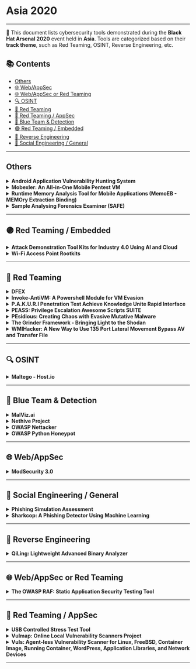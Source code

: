 # Asia 2020
---
📍 This document lists cybersecurity tools demonstrated during the **Black Hat Arsenal 2020** event held in **Asia**.
Tools are categorized based on their **track theme**, such as Red Teaming, OSINT, Reverse Engineering, etc.

## 📚 Contents
- [Others](#others)
- [🌐 Web/AppSec](#🌐-webappsec)
- [🌐 Web/AppSec or Red Teaming](#🌐-webappsec-or-red-teaming)
- [🔍 OSINT](#🔍-osint)
- [🔴 Red Teaming](#🔴-red-teaming)
- [🔴 Red Teaming / AppSec](#🔴-red-teaming-appsec)
- [🔵 Blue Team & Detection](#🔵-blue-team-detection)
- [🟣 Red Teaming / Embedded](#🟣-red-teaming-embedded)
- [🧠 Reverse Engineering](#🧠-reverse-engineering)
- [🧠 Social Engineering / General](#🧠-social-engineering-general)
---
## Others
<details><summary><strong>Android Application Vulnerability Hunting System</strong></summary>

![Asia 2020](https://img.shields.io/badge/Asia%202020-green) ![Category: Others](https://img.shields.io/badge/Category:%20Others-lightgrey) ![Lance Jiang](https://img.shields.io/badge/Lance%20Jiang-informational) ![Todd Han](https://img.shields.io/badge/Todd%20Han-informational) ![Lilang Wu](https://img.shields.io/badge/Lilang%20Wu-informational)

🔗 **Link:** Not Available  
📝 **Description:** So far, there are many tools for vulnerability scanning, such as Mobsf, Yaazhini, 360 microscope, Tencent King Kong system. These tools have been able to cover a large part of the app vulnerability and many have supported dynamic and static vulnerability scanning, but there are a lot of false alert. The purpose of dynamic and static combination is also to improve the accuracy of vulnerability scanning, thereby reducing the rate of false alert, and also can make up for the shortcomings each other, so as to find out the vulnerabilities as much as possible, but the system is too large, the maintenance cost is high, and the scanning result is not ideally, it would be better that there is a simple and efficient tool.

SAST is a static android application vulnerability scanning tool. The architecture is simple and easy to use, and the maintenance cost is very low. Although it is a static scanning tool, the accuracy is very high. It is consists of androguard and vulnerability patterns. Because androguard is a powerful open source tool, it is highly customizable and provides excellent support in apk analysis. The vulnerability pattern mainly integrates the known and the latest app vulnerability features. Each pattern is independent of each other, no influence on each other, and strong scalability, so it is fast to update a new pattern and have a good performance. At the same time, it is used to scan various types of top500 applications in Google Play, and found out a lot of potential security issues for many applications, and we submitted some vulnerabilities to the vendors, which are currently being processed.

</details>

<details><summary><strong>Mobexler: An All-in-One Mobile Pentest VM</strong></summary>

![Asia 2020](https://img.shields.io/badge/Asia%202020-green) ![Category: Others](https://img.shields.io/badge/Category:%20Others-lightgrey) ![Abhinav Mishra](https://img.shields.io/badge/Abhinav%20Mishra-informational)

🔗 **Link:** Not Available  
📝 **Description:** Mobexler is a mobile pentest VM that include a wide variety of tools to help in Android and iOS pentesting. It includes tools for both static and dynamic analysis of applications. It allows pentesters to use a single VM to pentest both Android and iOS applications. With the host OS as elementary it also provides an awesome UI experience and allow for intuitive usage of tools just like you would on a host install. External devices can be connected via USB and can be used to install and test application.

Why we made Mobexler ?

We made Mobexler because there was no such platforms out there which was up to date with the latest pentest tools for both static and dynamic testing which included tools like frida and objection and can be used for both android and ios pentesting. Mobexler was built keeping in mind that any user can just download the VM and begins testing for both platforms without going through the trouble of installation and configuration of all the different tools required.

Future work includes:
1. Reduce the VM size.
2. Include reading material in the VM itself.
3. Add a custom repository which can be used to directly install the tools and not download the VM.
4. Build the VM for different Linux flavours.

</details>

<details><summary><strong>Runtime Memory Analysis Tool for Mobile Applications (MemoEB - MEMOry Extraction Binding)</strong></summary>

![Asia 2020](https://img.shields.io/badge/Asia%202020-green) ![Category: Others](https://img.shields.io/badge/Category:%20Others-lightgrey) ![Igor Lyrchikov](https://img.shields.io/badge/Igor%20Lyrchikov-informational) ![Egor Saltykov](https://img.shields.io/badge/Egor%20Saltykov-informational)

🔗 **Link:** Not Available  
📝 **Description:** We are going to release a tool for automated runtime memory analysis for mobile apps (IOS & Android). All the existing tools are not working with runtime memory analysis processes preferring to dump and analyze memory after app finish it's execution. Our our idea is to gather information during runtime to be able to track changes of the state and application behavior with the final goal being to simplify reverse engineering of obfuscated code and to build call graphs based on catched traces during execution. We also made a single interface to manage this process and automated some most common checks that should be done during penetration test.

</details>

<details><summary><strong>Sample Analysing Forensics Examiner (SAFE)</strong></summary>

![Asia 2020](https://img.shields.io/badge/Asia%202020-green) ![Category: Others](https://img.shields.io/badge/Category:%20Others-lightgrey) ![George Chen](https://img.shields.io/badge/George%20Chen-informational) ![Suranga Premakumara](https://img.shields.io/badge/Suranga%20Premakumara-informational)

🔗 **Link:** Not Available  
📝 **Description:** Security incidents are usually created by alerts or events, which are based on a small set of forwarded logs. When a server is suspected to be compromised, we go back to the host machine to perform forensics on the rest of the logs to investigate the network traffic and endpoint.

Sample Analysing Forensics Examiner (SAFE) enables security administrators/engineers to run automated forensics investigations effortlessly on a selected set of machines, either specified or via sampling, to get individual baseline threat scores on the likelihood of a server compromise. A number of logs, including web server, syslog, system, network logs are surveyed for this analysis. With SAFE, security engineers can easily survey a selected pool of servers to hunt for any potential infection or compromise.

</details>

---
## 🟣 Red Teaming / Embedded
<details><summary><strong>Attack Demonstration Tool Kits for Industry 4.0 Using AI and Cloud</strong></summary>

![Asia 2020](https://img.shields.io/badge/Asia%202020-green) ![Category: 🟣 Red Teaming / Embedded](https://img.shields.io/badge/Category:%20🟣%20Red%20Teaming%20/%20Embedded-purple) ![Wataru Matsuda](https://img.shields.io/badge/Wataru%20Matsuda-informational) ![Mariko Fujimoto](https://img.shields.io/badge/Mariko%20Fujimoto-informational) ![Takuho MItsunaga](https://img.shields.io/badge/Takuho%20MItsunaga-informational)

🔗 **Link:** Not Available  
📝 **Description:** Industry 4.0 is a new concept of automation data exchange in manufacturing, and technologies and structures are significantly different from the current general ICS. Autonomous judgment and execution are required, and it is based on information exchange using AI and cloud technologies. Devices are supposed to connect interactively that can create new attack surfaces and risks of cyber-attacks.

For instance, if AI on the cloud is used for controlling the ICS, attackers could change parameters for controlling ICS by contaminating the judgment of AI. In such a situation, attackers could compromise ICS without accessing the ICS network. Detecting such attacks is quite challenging if operators rely on AI to judge the desirable parameters of ICS. Therefore, it is important to instruct cyber risks of ICS in Industry 4.0.

We introduce attack demonstration took kits for Industry 4.0 using actual machines (water supply pump system).

This tool kit is portable, and easy to prepare, so is useful for instructing the cyber-risks of ICS whenever and whenever we want. In aspects of Industry 4.0, we especially focus on the security risks of ICS in the following aspects:
- When computers and devices are connected interactively
- When AI on the cloud is used for controlling the ICS

We will show you a demonstration of attacks: the attacker can change the physical status of ICS without accessing the ICS network through an attack against AI.

</details>

<details><summary><strong>Wi-Fi Access Point Rootkits</strong></summary>

![Asia 2020](https://img.shields.io/badge/Asia%202020-green) ![Category: 🟣 Red Teaming / Embedded](https://img.shields.io/badge/Category:%20🟣%20Red%20Teaming%20/%20Embedded-purple) ![Nishant Sharma](https://img.shields.io/badge/Nishant%20Sharma-informational) ![Jeswin Mathai](https://img.shields.io/badge/Jeswin%20Mathai-informational)

🔗 **Link:** Not Available  
📝 **Description:** Wi-Fi access point (AP) security is one of the most important aspects when it comes to securing networks. The compromise of a Wi-FI AP (which mostly also double-up as a router in SOHO environments) can lead to several secondary attacks. There are multiple vectors that are used to compromise the WiFi AP ranging from default passwords to sophisticated 0-days. But, after compromising the device, avoiding detection and maintaining access are the most important areas which eventually dictate the impact of the compromise.

We are going to release a set of code snippets along with the documentation making it easy for people who want to understand the working of Kernel rootkits for IoT devices like Wi-Fi APs. The code will cover hiding a process, renaming a process, blocking kill command on certain processes, network stack based RAT and much more. The code will be released under GPL v2.

</details>

---
## 🔴 Red Teaming
<details><summary><strong>DFEX</strong></summary>

![Asia 2020](https://img.shields.io/badge/Asia%202020-green) ![Category: 🔴 Red Teaming](https://img.shields.io/badge/Category:%20🔴%20Red%20Teaming-red) ![Emilio Couto](https://img.shields.io/badge/Emilio%20Couto-informational)

🔗 **Link:** [DFEX](https://gist.github.com/d-oliveros/3693a104a0dc82695324)  
📝 **Description:** DFEX - [DNS File EXfiltration]

Data exfiltration is a common technique used for post-exploitation, DNS is one of the most common protocols through firewalls.
We take the opportunity to build a unique protocol for transferring files across the network.

Existing tools have some limitations and NG Firewalls are getting a bit "smarter", we have been obliged to explore new combinations of tactics to bypass these. Using the good old fashion "HIPS" (Hidden In Plain Sigh) tricks to push files out.

</details>

<details><summary><strong>Invoke-AntiVM: A Powershell Module for VM Evasion</strong></summary>

![Asia 2020](https://img.shields.io/badge/Asia%202020-green) ![Category: 🔴 Red Teaming](https://img.shields.io/badge/Category:%20🔴%20Red%20Teaming-red) ![Paolo Di Prodi](https://img.shields.io/badge/Paolo%20Di%20Prodi-informational) ![Fred Gutierrez](https://img.shields.io/badge/Fred%20Gutierrez-informational)

🔗 **Link:** Not Available  
📝 **Description:** Recently, attackers have been using living off the land tools such as Powershell and the community has developed a large arsenal based on it such as - just to mention a few - PowerSploit, Invoke-Mimikatz, Powerup, Nishang,Powershell Empire, Invoke-Obfuscation and recently Covenant.

With so many options available to attackers Windows has introduced advanced Powershell logging capabilities and the AMSI interface.

This is not enough however because the attackers have started to use VM detections within their payload to thwart analysis, one needs to remember that powershell script logging only de-obfuscate the functions that have been executed.

Therefore we wrote a powershell module with a set of functions that an attacker or a pentester can import in their powershell implant to decide whether the target is a sandbox VM or possibly a real target. In addition to the techniques used in Nishang (Check-VM) which are mostly based on signatures of specific registry keys and process names, we have used a more general – and behavioral – approach which includes all the information from the OS including for example how many programs are installed, what screenshot is used, what network cards are installed, what is the history usage of certain applications such as explorer or word etc. etc.

We have also added a fingerprinting module which can be included into a word document for example that once is run collects key metrics from the running OS and reports them into a pastebin account or gmail account, after being compressed and encrypted. Once on pastsebin the attacker can download the exfiltrated profile via a python script and decode for further analysis. We are also building a simple machine learning module that given enough data points is able to infer the decision boundary to determine if a host is a VM or not in addition or in replacement of setting manual thresholds.

This is a pretty powerful recon technique for red-team pentesting because in most cases the sandbox will execute the incoming attached documents (if they contain macros for example) thus allowing the exfiltration of the VM data. This can then be used to tweak the payload to avoid the specific sandbox solution and to make sure the malicious payload is run into a real target.

We developed this tool to increase awareness of recent techniques for the reverser community. It includes a full readme that explains how can be just in conjunction with Invoke-Obfuscation, Invoke-Cradle and the MaliciousMacroGenerator. We are also periodically running the fingerprinting service to provide profiles for popular online services such as HybridAnalysis, AnyRun, CuckooSandbox as well desktop solutions such as Qemu, VirtualBox, and VMWare.

</details>

<details><summary><strong>P.A.K.U.R.I Penetration Test Achieve Knowledge Unite Rapid Interface</strong></summary>

![Asia 2020](https://img.shields.io/badge/Asia%202020-green) ![Category: 🔴 Red Teaming](https://img.shields.io/badge/Category:%20🔴%20Red%20Teaming-red) ![Makoto Sugita](https://img.shields.io/badge/Makoto%20Sugita-informational)

🔗 **Link:** Not Available  
📝 **Description:** PAKURI is a semi-automated, user-friendly framework for penetration testing tools. Using only the keypad, you can use the penetration test tool like a game.

It's also a great introductory tool for beginners. Learn the flow of penetration testing with PAKURI without having to wrestle with confusing command lines and tools.

https://github.com/01rabbit/PAKURI

</details>

<details><summary><strong>PEASS: Privilege Escalation Awesome Scripts SUITE</strong></summary>

![Asia 2020](https://img.shields.io/badge/Asia%202020-green) ![Category: 🔴 Red Teaming](https://img.shields.io/badge/Category:%20🔴%20Red%20Teaming-red) ![Carlos Polop](https://img.shields.io/badge/Carlos%20Polop-informational)

🔗 **Link:** [PEASS: Privilege Escalation Awesome Scripts SUITE](https://github.com/peass-ng/PEASS-ng)  
📝 **Description:** PEASS - Privilege Escalation Awesome Scripts SUITE is as the name suggests a collection of privilege escalation scripts. We have a script for Linux, Windows and a Windows .net4 executable. We are launching macOSx version at Black Hat Asia 2020. These tools search for possible local privilege escalation paths that you could exploit and print them with nice colours so you can recognise misconfigurations easily.

</details>

<details><summary><strong>PEsidious: Creating Chaos with Evasive Mutative Malware</strong></summary>

![Asia 2020](https://img.shields.io/badge/Asia%202020-green) ![Category: 🔴 Red Teaming](https://img.shields.io/badge/Category:%20🔴%20Red%20Teaming-red) ![Bedang Sen](https://img.shields.io/badge/Bedang%20Sen-informational) ![Chandni Vaya](https://img.shields.io/badge/Chandni%20Vaya-informational)

🔗 **Link:** Not Available  
📝 **Description:** Over the past two decades, research has been conducted on using AI to detect malware by extracting features and then classifying them using machine learning algorithms.

What's more interesting is how adversaries have begun using AI to attack these AI models. One current use case of such an approach is the use of AI (GAN) to generate Deepfakes.

Pesidious draws inspiration from this approach to use AI to mutate the malware samples in order to evade AI-based classifiers.
The tool uses the Generative Adversarial Network to first generate benign-looking imports and sections that can make malware look benign and fool machine learning models. We further use deep reinforcement learning to teach a model in which other mutations can reduce the detection rate for malware. The various mutations include changes to imports, exports, headers, signature, sections, and size.

Pesidious bagged the first place prize and a whopping $40000 in the HITB CyberWeek AI challenge 2019, and we are back again with some additional features to improve its efficiency and the chaos it brings with it!

The tool presented and views expressed are solely our own and do not express the views or opinions of our employer.

</details>

<details><summary><strong>The Grinder Framework - Bringing Light to the Shodan</strong></summary>

![Asia 2020](https://img.shields.io/badge/Asia%202020-green) ![Category: 🔴 Red Teaming](https://img.shields.io/badge/Category:%20🔴%20Red%20Teaming-red) ![Anton Nikolaev](https://img.shields.io/badge/Anton%20Nikolaev-informational) ![Denis Kolegov](https://img.shields.io/badge/Denis%20Kolegov-informational)

🔗 **Link:** Not Available  
📝 **Description:** The security-related search engines like Shodan, Censys or ZoomEye are daily cybersecurity research tools. They can be used to gather information within threat Intelligence, discover vulnerable hosts, craft fingerprints for vulnerability scanners. At the same time, such search engines have some fundamental limitations and constraints leading to blind spots, false negatives and wrong results. It is very disappointing, especially when new research has been started and the cost of a mistake could be days or even weeks spent in the wrong direction.

The Grinder Framework is an open-source security research toolkit adopted to Internet-wide surveys and allows you to use the full power of tools like Nmap, Shodan, Censys, Vulners, TLS-attacker and bringing the light through tailored scanning and threat intelligence approach. The Grinder was born in the SD-WAN New Hope project when we explored SD-WAN security on the Internet.

In this talk, we will describe the essence of the Grinder framework and show how you can employ it in your security researches. We will consider the blind spots of the modern search engines, describe non-trivial use cases we worked out during our Internet-scale surveys and illustrate new features by examples from the SD-WAN New Hope, AIsec and DICOMSec projects.

</details>

<details><summary><strong>WMIHacker: A New Way to Use 135 Port Lateral Movement Bypass AV and Transfer File</strong></summary>

![Asia 2020](https://img.shields.io/badge/Asia%202020-green) ![Category: 🔴 Red Teaming](https://img.shields.io/badge/Category:%20🔴%20Red%20Teaming-red) ![Li Jiafeng](https://img.shields.io/badge/Li%20Jiafeng-informational)

🔗 **Link:** Not Available  
📝 **Description:** After the eternal blue virus flood, most intranets no longer open port 445, so the 135-port DCOM service becomes another exploitable point. We need a tool or method that can use 135 ports to execute commands and the Ability to transfer files. WMIHacker is such a tool and can bypass av.

Remote command execution tools such as psexec (sysinternals) and wmiexec (impacket) are frequently used during lateral movement. However, these tools will be killed by anti-virus software and the command executed will fail. Psexec will create services and leaves a lot of logs, including a lot of operations such as service creation. The way win32_process.create used by wmiexec.py will no doubt be blocked by AV. I found a new way to execute commands on a machine with an AV and can overwrite window2003 to the latest version of windows. Because I use VBScript to run it. There is no doubt that someone is studying the same content as I did. I found that there are many ways to execute on the internet, including deriving win32_process, registering COM and making it as a malicious provider, msi abuse, etc., but these known ways of using Being intercepted by av.

</details>

---
## 🔍 OSINT
<details><summary><strong>Maltego - Host.io</strong></summary>

![Asia 2020](https://img.shields.io/badge/Asia%202020-green) ![Category: 🔍 OSINT](https://img.shields.io/badge/Category:%20🔍%20OSINT-lightgrey) ![Christian Heinrich](https://img.shields.io/badge/Christian%20Heinrich-informational)

🔗 **Link:** [Maltego - Host.io](https://github.com/gitter-badger/Maltego-IPInfo/blob/master/Transform_Hub.xml)  
📝 **Description:** Maltego is a link analysis application of technical infrastructure and social media and enriches disparate sources of Open Source INTelligence (OSINT). Maltego is listed on the Top 10 Security Tools for Kali Linux by Network World and Top 125 Network Security Tools by the Nmap Project. Host.io provides a list of outbound links, backlinks, etc for a given domain name. The integration of Host.io with Maltego displays technical infrastructure in an easy to understand graph format.

</details>

---
## 🔵 Blue Team & Detection
<details><summary><strong>MalViz.ai</strong></summary>

![Asia 2020](https://img.shields.io/badge/Asia%202020-green) ![Category: 🔵 Blue Team & Detection](https://img.shields.io/badge/Category:%20🔵%20Blue%20Team%20&%20Detection-cyan) ![Vasu Sethia](https://img.shields.io/badge/Vasu%20Sethia-informational) ![Shivam Kataria](https://img.shields.io/badge/Shivam%20Kataria-informational)

🔗 **Link:** Not Available  
📝 **Description:** The growth of internet and users increases exponentially and drastically in this decade that provides services inheriting various benefits to users such as online banking,marketing, buying /selling and various facility management services etc. It attracts some people to develop programs that perform
various malicious activities intentionally or unintentionally such as stealing sensitive informationfrom computer, displaying advertisement, causing harmful, unwanted activities. The malicious software are referred as
malwares. Therefore, this tool helps in detecting, classifying and visualizing the features of malware. Our tool uses the application of Malware Analysis, Machine learning and deep learning algorithms and some general framework applications to automatically classify whether the uploaded file is "Malicious or Legitimate". If it is legitimate the user is free to use but if it is malicious then that uploaded file(malware) is taken for review .It is analyzed and
important features of the malware are represented in graph based network.

</details>

<details><summary><strong>Nethive Project</strong></summary>

![Asia 2020](https://img.shields.io/badge/Asia%202020-green) ![Category: 🔵 Blue Team & Detection](https://img.shields.io/badge/Category:%20🔵%20Blue%20Team%20&%20Detection-cyan) ![Chrisando Ryan Pardomuan Siahaan](https://img.shields.io/badge/Chrisando%20Ryan%20Pardomuan%20Siahaan-informational) ![Vandevlin Alfonso Wibawa](https://img.shields.io/badge/Vandevlin%20Alfonso%20Wibawa-informational) ![Yohan Muliono](https://img.shields.io/badge/Yohan%20Muliono-informational) ![Aditya Kurniawan](https://img.shields.io/badge/Aditya%20Kurniawan-informational)

🔗 **Link:** Not Available  
📝 **Description:** The Nethive Project provides a Security Information and Event Management (SIEM) infrastructure empowered by CVSS measurements.

Nethive Architecture consists of four main components:

- Nethive Engine monitors every request coming through HTTP protocol to detect and identify any attempt of SQL Injection attacks. It also anonymously monitors every SQL query response to provide a wide range of XSS protection for your server, with both Stored and Reflected XSS attacks fully covered.

- Nethive Auditing watch everything that happens inside your valuable system, with your permission of course. This would detects any strange and suspicious activity inside the system, whether it is a post-exploitation attempt of an attacks, or simply someone you trust is making mistake inside your system.

- Nethive Dashboard provides you with resourceful, sleek user inferface that gives you the advantage of knowing everything. From resource consumption to the recent read-write action, it gives you full detail of what's happening, in near real-time.

- Nethive CVSS analyze the unfortunately already happening attacks and measure its vulnerability metrics, making sure you are ready to put your reports done in no time.

</details>

<details><summary><strong>OWASP Nettacker</strong></summary>

![Asia 2020](https://img.shields.io/badge/Asia%202020-green) ![Category: 🔵 Blue Team & Detection](https://img.shields.io/badge/Category:%20🔵%20Blue%20Team%20&%20Detection-cyan) ![Sri Harsha Gajavalli](https://img.shields.io/badge/Sri%20Harsha%20Gajavalli-informational) ![Ali Razmjoo](https://img.shields.io/badge/Ali%20Razmjoo-informational) ![Sam Stepanyan](https://img.shields.io/badge/Sam%20Stepanyan-informational)

🔗 **Link:** [OWASP Nettacker](https://github.com/OWASP/www-project-nettacker/blob/master/leaders.md)  
📝 **Description:** Nettacker project was created to automated for information gathering, vulnerability scanning and eventually generating a report for networks, including services, bugs, vulnerabilities, misconfigurations, and information. This software is able to use SYN, ACK, TCP, ICMP and many other protocols to detect and bypass the Firewalls/IDS/IPS and devices. By using a unique solution in Nettacker to find protected services such as SCADA, we could make a point to be one of the bests of scanners.

</details>

<details><summary><strong>OWASP Python Honeypot</strong></summary>

![Asia 2020](https://img.shields.io/badge/Asia%202020-green) ![Category: 🔵 Blue Team & Detection](https://img.shields.io/badge/Category:%20🔵%20Blue%20Team%20&%20Detection-cyan) ![Sri Harsha Gajavalli](https://img.shields.io/badge/Sri%20Harsha%20Gajavalli-informational) ![Ali Razmjoo](https://img.shields.io/badge/Ali%20Razmjoo-informational)

🔗 **Link:** [OWASP Python Honeypot](https://github.com/OWASP/www-community/blob/master/pages/initiatives/gsoc/gsoc2020ideas.md)  
📝 **Description:** OWASP Honeypot is an open-source software in Python language which is designed for creating honeypot and honeynet in an easy and secure way! This project is compatible with Python 2.x and 3.x and tested on Windows, Mac OS X, and Linux.

</details>

---
## 🌐 Web/AppSec
<details><summary><strong>ModSecurity 3.0</strong></summary>

![Asia 2020](https://img.shields.io/badge/Asia%202020-green) ![Category: 🌐 Web/AppSec](https://img.shields.io/badge/Category:%20🌐%20Web/AppSec-blue) ![Kevin Jones](https://img.shields.io/badge/Kevin%20Jones-informational)

🔗 **Link:** [ModSecurity 3.0](https://github.com/cranelab/webapp-tech)  
📝 **Description:** ModSecurity is a toolkit for real-time web application monitoring, logging, and access control. I like to think about it as an enabler: there are no hard rules telling you what to do; instead, it is up to you to choose your own path through the available features.

</details>

---
## 🧠 Social Engineering / General
<details><summary><strong>Phishing Simulation Assessment</strong></summary>

![Asia 2020](https://img.shields.io/badge/Asia%202020-green) ![Category: 🧠 Social Engineering / General](https://img.shields.io/badge/Category:%20🧠%20Social%20Engineering%20/%20General-pink) ![Jyoti Raval](https://img.shields.io/badge/Jyoti%20Raval-informational)

🔗 **Link:** [Phishing Simulation Assessment](https://github.com/jenyraval/Phishing-Simulation)  
📝 **Description:** People in IT eco-system are becoming 'favorite' targets because, 1. they remain weakest link and 2. organisation are becoming mature in securing technology. For a security tester, it is a daunting task to set up a phishing campaign, which includes, decide a look-alike domain, buy it, setup a phishing website with infrastructure, design an email and choose target audience, track the open/click/download and build the analytics. All of these activities are time-consuming and demands a certain skill-set.

Phishing Simulation provides one-stop-solution for organisation to understand security awareness posture without actually performing 'live' phishing attack. Phishing Simulation prepares phishing assessment with tailor-made questions specific to organisation, facilitates target users to complete the assessment, provides an intuitive tutorial and builds the analytics on basis of responses and the meta-data collected about user.

Phishing Simulation has 2 modules:
Admin Module: This module will be used by tester to setup and monitor phishing assessments
- On the basis of inputs provided by tester like organisation name, email ID, domain name, tool automatically generates questions with tailor-made data such as look-alike domains using typo-squatting technique, spoofed sender address, look-alike web-site content
- Assessment will comprise of questions having phishing web-site, spear-phishing email, SMiShing, scenario-based question to make it close to real-world phishing attacks
- Tool also provides analytics in form of graphs to represent security awareness posture of organisation by different categories such as department, employee, target-user action

Client Module: This module will be used by target user to complete the assessment and view tutorial
- Every user within a campaign itself will have 10 unique questions to answer, with the mix of positive and negative scenarios
- Passing criteria is to answer every question correct because all it takes is just one click!

</details>

<details><summary><strong>Sharkcop: A Phishing Detector Using Machine Learning</strong></summary>

![Asia 2020](https://img.shields.io/badge/Asia%202020-green) ![Category: 🧠 Social Engineering / General](https://img.shields.io/badge/Category:%20🧠%20Social%20Engineering%20/%20General-pink) ![Anh Ngoc](https://img.shields.io/badge/Anh%20Ngoc-informational) ![Tung Cao](https://img.shields.io/badge/Tung%20Cao-informational) ![Aiden Pearce](https://img.shields.io/badge/Aiden%20Pearce-informational)

🔗 **Link:** Not Available  
📝 **Description:** Sharkcop use criterias such as ssl certifucate, domain length, domain age,... with SVM classification algorithm to determine if a url is phishing or not. Sharkcop includes a restful web server and a chrome extension to highlight malicious links on Facebook and Messenger.

</details>

---
## 🧠 Reverse Engineering
<details><summary><strong>QiLing: Lightweight Advanced Binary Analyzer</strong></summary>

![Asia 2020](https://img.shields.io/badge/Asia%202020-green) ![Category: 🧠 Reverse Engineering](https://img.shields.io/badge/Category:%20🧠%20Reverse%20Engineering-orange) ![KaiJern Lau](https://img.shields.io/badge/KaiJern%20Lau-informational) ![Wu Chen Xu](https://img.shields.io/badge/Wu%20Chen%20Xu-informational) ![Kong Zi Qiao](https://img.shields.io/badge/Kong%20Zi%20Qiao-informational)

🔗 **Link:** Not Available  
📝 **Description:** Analyzing binaries mostly rely on high level user tools. At the same time, you need to run the binary on the same target architecture & platform. These restrictions limit advanced automatic analysis, require special hardware resources (such as for IoT analysis), and also expose against malicious binaries.

QIling is a sandbox framework that focuses on providing high level Python API to enable users to build highly customizable analysis tool on top. Using emulator technology inside, our engine can run any machine code on any target platforms. This allows analyzing Windows malware on Linux Arm64, or running IoT firmware based on Mips on MacOS, and so on.

This research introduces a comprehensive overview on the Qiling. We will present all the technical issues we had to deal with, including emualating operating system layers such as syscalls, loader and linker, how qiling supports all executable file formats (PE, MachO, ELF, UEFI and MBR), and finally how we provide a framework for users to easily build their analysis tools on top of this foundation.

To conclude the presentation, we will show some cool live demos, such as:

Run IDA on top of Qiling of with Qiling's IDA scriptable plugin
Emulate, debug and instrument MBR from Qiling Framework

</details>

---
## 🌐 Web/AppSec or Red Teaming
<details><summary><strong>The OWASP RAF: Static Application Security Testing Tool</strong></summary>

![Asia 2020](https://img.shields.io/badge/Asia%202020-green) ![Category: 🌐 Web/AppSec or Red Teaming](https://img.shields.io/badge/Category:%20🌐%20Web/AppSec%20or%20Red%20Teaming-blue) ![Ade Yoseman](https://img.shields.io/badge/Ade%20Yoseman-informational)

🔗 **Link:** [The OWASP RAF: Static Application Security Testing Tool](https://github.com/OWASP/RiskAssessmentFramework)  
📝 **Description:** The OWASP Risk Assessment Framework consist of Static Application Security Testing and Risk Assessment tools. Even though there are many SAST tools available for testers, the compatibility and the environment setup process is complex. By using OWASP Risk Assessment Framework's Static Application Security Testing tool, testers will be able to analyze and review their code quality and vulnerabilities without any additional setup. OWASP Risk Assessment Framework can be integrated in the DevSecOps toolchain to help developers to write and produce secure code.

User Guide https://github.com/OWASP/RiskAssessmentFramework/blob/master/user-guide.md

</details>

---
## 🔴 Red Teaming / AppSec
<details><summary><strong>USB Controlled Stress Test Tool</strong></summary>

![Asia 2020](https://img.shields.io/badge/Asia%202020-green) ![Category: 🔴 Red Teaming / AppSec](https://img.shields.io/badge/Category:%20🔴%20Red%20Teaming%20/%20AppSec-red) ![William Yang](https://img.shields.io/badge/William%20Yang-informational) ![Qian Wenhao](https://img.shields.io/badge/Qian%20Wenhao-informational)

🔗 **Link:** Not Available  
📝 **Description:** Windows anti-forensics USB monitoring tool for stress test.

</details>

<details><summary><strong>Vulmap: Online Local Vulnerability Scanners Project</strong></summary>

![Asia 2020](https://img.shields.io/badge/Asia%202020-green) ![Category: 🔴 Red Teaming / AppSec](https://img.shields.io/badge/Category:%20🔴%20Red%20Teaming%20/%20AppSec-red) ![Yavuz Atlas](https://img.shields.io/badge/Yavuz%20Atlas-informational) ![Hakan Bayir](https://img.shields.io/badge/Hakan%20Bayir-informational)

🔗 **Link:** [Vulmap: Online Local Vulnerability Scanners Project](https://github.com/vulmon/Vulmap)  
📝 **Description:** Vulmap is an open source online local vulnerability scanner project. It consists of online local vulnerability scanning scripts for Windows and Linux. These scripts can be used for defensive and offensive purposes. It is possible to conduct vulnerability assessments by using these scripts. Also they can be used for privilege escalation by pentesters/red teamers. Vulmap scans vulnerabilities on localhost, shows related exploits and downloads them. It basically, scan localhost to gather installed software information and ask Vulmon API if there are any vulnerabilities and exploits related with installed software. If any vulnerability exists, Vulmap shows CVE ID, risk score, vulnerability's detail link, exploit ids and exploit titles. Exploits can be downloaded with Vulmap also. Main idea of Vulmap is getting real-time vulnerability data from Vulmon instead of relying of a local vulnerability database. Even the most recent vulnerabilities can be detected with this approach. Also its exploit download feature helps privilege escalation process. Since most Linux installations have Python, Vulmap Linux is developed with Python while Vulmap Windows is developed with PowerShell to make it easy to run it on most Windows versions without any installation.

</details>

<details><summary><strong>Vuls: Agent-less Vulnerability Scanner for Linux, FreeBSD, Container Image, Running Container, WordPress, Application Libraries, and Network Devices</strong></summary>

![Asia 2020](https://img.shields.io/badge/Asia%202020-green) ![Category: 🔴 Red Teaming / AppSec](https://img.shields.io/badge/Category:%20🔴%20Red%20Teaming%20/%20AppSec-red) ![Kota Kanbe](https://img.shields.io/badge/Kota%20Kanbe-informational)

🔗 **Link:** [Vuls: Agent-less Vulnerability Scanner for Linux, FreeBSD, Container Image, Running Container, WordPress, Application Libraries, and Network Devices](https://github.com/future-architect/vuls)  
📝 **Description:** Over 10,000 new vulnerabilities are registered on the NVD each year. Constantly monitoring new vulnerabilities and keeping a manual inventory of installed software to determine which devices are affected is necessary. Without automation, vulnerability lifecycle managed imposes huge burdens and challenges.

Having personally experienced these challenges, Kota Kanbe created Vuls, an open source vulnerability scanner for Linux and FreeBSD [https://github.com/future-architect/vuls].

With users worldwide, Vuls has over 7,000 GitHub stars and is the highest-ranked security-tool https://github.com/topics/security-tools

Vuls lets you know which servers and software are affected by newly disclosed vulnerabilities. Using multiple detection methods and data sources including changelog, Package Manager, NVD and OVAL, Vuls is more accurate than other open source scanners.

Additionally, using CPE offers a wide detection range. Vuls not only detects vulnerabilities in OS packages but also in non-OS packages such as libraries for programming languages and network devices. https://vuls.io/docs/en/usage-scan-non-os-packages.html Wordpress vulnerability scanning(core, plugins, themes) is also supported. Scan WordPress ... https://vuls.io/docs/en/usage-scan-wordpress.html

Another important feature is the speed; by using parallel processing, numerous servers can be scanned at high speeds with most scans completed within 10 seconds.

Vuls supports major distributions of Linux and FreeBSD as well as containers such as Docker, LXC and LXD.

Vuls is extremely easy to set up since it connects to other servers via SSH for the scans. Of course, it can also be used to scan servers locally without SSH.

Vuls is a Dynamic Scanner which logs in running servers. This means that it's possible to acquire the useful state of the server for system administrators. For instance, Vuls will let you know if there are processes affected by an update and when daemons forgot to perform a restart after the update.

With non-intrusive scans, Vuls works well with Continuous Integration and can help find vulnerabilities very quickly by conducting scans every day.

How can a system administrator automate vulnerability lifecycle management?

</details>

---
